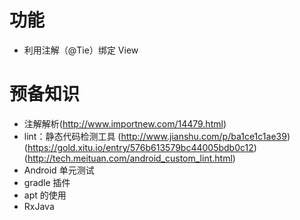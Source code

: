 # 功能
* 利用注解（@Tie）绑定 View

# 预备知识
* 注解解析(http://www.importnew.com/14479.html)
* lint：静态代码检测工具
(http://www.jianshu.com/p/ba1ce1c1ae39)
(https://gold.xitu.io/entry/576b613579bc44005bdb0c12)
(http://tech.meituan.com/android_custom_lint.html)
* Android 单元测试
* gradle 插件
* apt 的使用
* RxJava